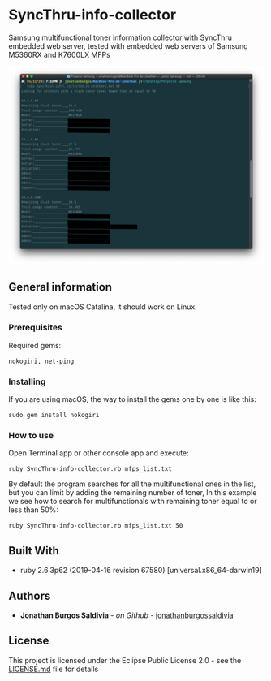 # SyncThru-info-collector
Samsung multifunctional toner information collector with SyncThru embedded web server, tested with embedded web servers of Samsung M5360RX and K7600LX MFPs

![Image description](https://github.com/jonathanburgossaldivia/SyncThru-info-collector/blob/master/terminal_app.png)

## General information

Tested only on macOS Catalina, it should work on Linux.

### Prerequisites

Required gems:

```
nokogiri, net-ping
```

### Installing

If you are using macOS, the way to install the gems one by one is like this:

```
sudo gem install nokogiri
```

### How to use

Open Terminal app or other console app and execute:

```
ruby SyncThru-info-collector.rb mfps_list.txt
```

By default the program searches for all the multifunctional ones in the list, but you can limit by adding the remaining number of toner, 
In this example we see how to search for multifunctionals with remaining toner equal to or less than 50%:

```
ruby SyncThru-info-collector.rb mfps_list.txt 50
```


## Built With

* ruby 2.6.3p62 (2019-04-16 revision 67580) [universal.x86_64-darwin19]

## Authors

* **Jonathan Burgos Saldivia** - *on Github* - [jonathanburgossaldivia](https://github.com/jonathanburgossaldivia)

## License

This project is licensed under the Eclipse Public License 2.0 - see the [LICENSE.md](LICENSE.md) file for details
